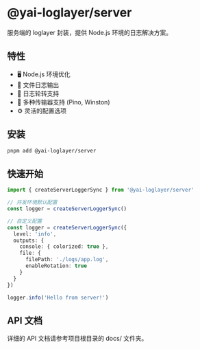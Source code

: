 # @yai-loglayer/server

服务端的 loglayer 封装，提供 Node.js 环境的日志解决方案。

## 特性

- 🖥️ Node.js 环境优化
- 📁 文件日志输出
- 🔄 日志轮转支持
- 🎯 多种传输器支持 (Pino, Winston)
- ⚙️ 灵活的配置选项

## 安装

```bash
pnpm add @yai-loglayer/server
```

## 快速开始

```typescript
import { createServerLoggerSync } from '@yai-loglayer/server'

// 开发环境默认配置
const logger = createServerLoggerSync()

// 自定义配置
const logger = createServerLoggerSync({
  level: 'info',
  outputs: {
    console: { colorized: true },
    file: { 
      filePath: './logs/app.log',
      enableRotation: true 
    }
  }
})

logger.info('Hello from server!')
```

## API 文档

详细的 API 文档请参考项目根目录的 docs/ 文件夹。